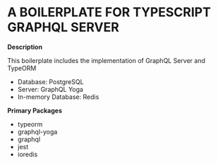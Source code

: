 # A BOILERPLATE FOR TYPESCRIPT GRAPHQL SERVER

**Description**

This boilerplate includes the implementation of GraphQL Server and TypeORM
- Database: PostgreSQL
- Server: GraphQL Yoga
- In-memory Database: Redis

**Primary Packages**

- typeorm
- graphql-yoga
- graphql
- jest
- ioredis

